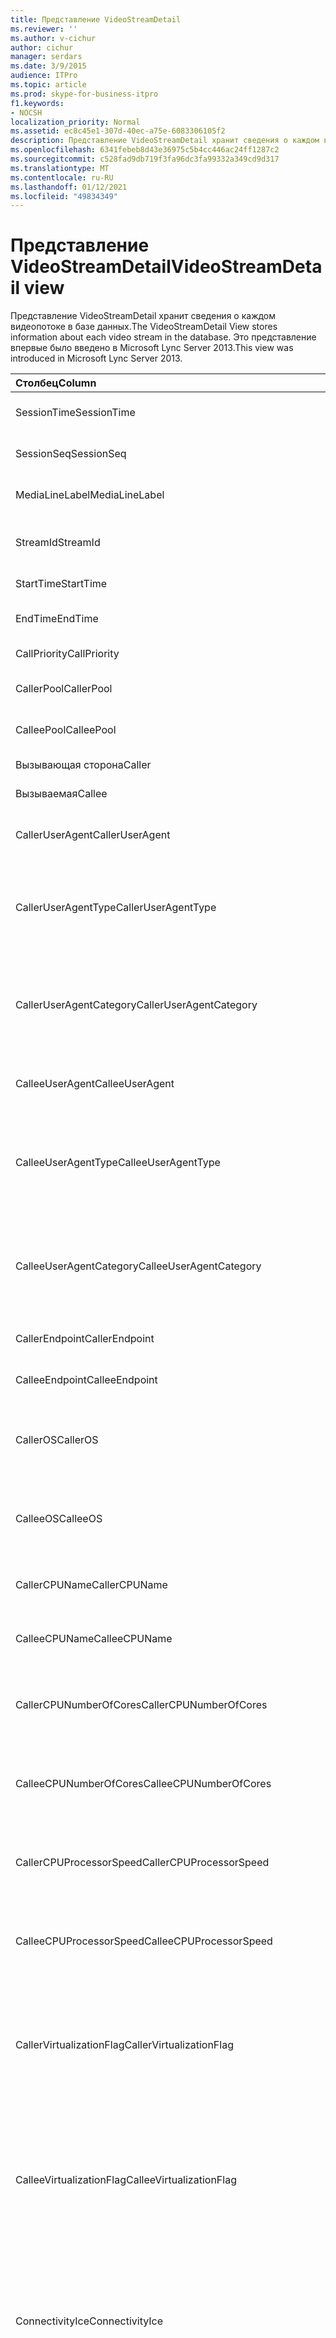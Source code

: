 ```yaml
---
title: Представление VideoStreamDetail
ms.reviewer: ''
ms.author: v-cichur
author: cichur
manager: serdars
ms.date: 3/9/2015
audience: ITPro
ms.topic: article
ms.prod: skype-for-business-itpro
f1.keywords:
- NOCSH
localization_priority: Normal
ms.assetid: ec8c45e1-307d-40ec-a75e-6083306105f2
description: Представление VideoStreamDetail хранит сведения о каждом видеопотоке в базе данных. Это представление впервые было введено в Microsoft Lync Server 2013.
ms.openlocfilehash: 6341febeb8d43e36975c5b4cc446ac24ff1287c2
ms.sourcegitcommit: c528fad9db719f3fa96dc3fa99332a349cd9d317
ms.translationtype: MT
ms.contentlocale: ru-RU
ms.lasthandoff: 01/12/2021
ms.locfileid: "49834349"
---
```

# <a name="videostreamdetail-view"></a><span data-ttu-id="82508-104">Представление VideoStreamDetail</span><span class="sxs-lookup"><span data-stu-id="82508-104">VideoStreamDetail view</span></span>
 
<span data-ttu-id="82508-105">Представление VideoStreamDetail хранит сведения о каждом видеопотоке в базе данных.</span><span class="sxs-lookup"><span data-stu-id="82508-105">The VideoStreamDetail View stores information about each video stream in the database.</span></span> <span data-ttu-id="82508-106">Это представление впервые было введено в Microsoft Lync Server 2013.</span><span class="sxs-lookup"><span data-stu-id="82508-106">This view was introduced in Microsoft Lync Server 2013.</span></span>
  
|<span data-ttu-id="82508-107">**Столбец**</span><span class="sxs-lookup"><span data-stu-id="82508-107">**Column**</span></span>|<span data-ttu-id="82508-108">**Тип данных**</span><span class="sxs-lookup"><span data-stu-id="82508-108">**Data Type**</span></span>|<span data-ttu-id="82508-109">**Описание**</span><span class="sxs-lookup"><span data-stu-id="82508-109">**Description**</span></span>|
|:-----|:-----|:-----|
|<span data-ttu-id="82508-110">SessionTime</span><span class="sxs-lookup"><span data-stu-id="82508-110">SessionTime</span></span>  <br/> |<span data-ttu-id="82508-111">datetime</span><span class="sxs-lookup"><span data-stu-id="82508-111">datetime</span></span>  <br/> |<span data-ttu-id="82508-112">Ссылка из таблицы [MediaLine.](medialine-0.md)</span><span class="sxs-lookup"><span data-stu-id="82508-112">Referenced from the [MediaLine table](medialine-0.md).</span></span>  <br/> |
|<span data-ttu-id="82508-113">SessionSeq</span><span class="sxs-lookup"><span data-stu-id="82508-113">SessionSeq</span></span>  <br/> |<span data-ttu-id="82508-114">int</span><span class="sxs-lookup"><span data-stu-id="82508-114">int</span></span>  <br/> |<span data-ttu-id="82508-115">Ссылка из таблицы [MediaLine.](medialine-0.md)</span><span class="sxs-lookup"><span data-stu-id="82508-115">Referenced from the [MediaLine table](medialine-0.md).</span></span>  <br/> |
|<span data-ttu-id="82508-116">MediaLineLabel</span><span class="sxs-lookup"><span data-stu-id="82508-116">MediaLineLabel</span></span>  <br/> |<span data-ttu-id="82508-117">tinyint</span><span class="sxs-lookup"><span data-stu-id="82508-117">tinyint</span></span>  <br/> |<span data-ttu-id="82508-118">Ссылка из таблицы [MediaLine.](medialine-0.md)</span><span class="sxs-lookup"><span data-stu-id="82508-118">Referenced from the [MediaLine table](medialine-0.md).</span></span>  <br/> |
|<span data-ttu-id="82508-119">StreamId</span><span class="sxs-lookup"><span data-stu-id="82508-119">StreamId</span></span>  <br/> |<span data-ttu-id="82508-120">int</span><span class="sxs-lookup"><span data-stu-id="82508-120">int</span></span>  <br/> |<span data-ttu-id="82508-121">Уникальный идентификатор в линии мультимедиа.</span><span class="sxs-lookup"><span data-stu-id="82508-121">Unique ID within a media line.</span></span>  <br/> |
|<span data-ttu-id="82508-122">StartTime</span><span class="sxs-lookup"><span data-stu-id="82508-122">StartTime</span></span>  <br/> |<span data-ttu-id="82508-123">datetime</span><span class="sxs-lookup"><span data-stu-id="82508-123">datetime</span></span>  <br/> |<span data-ttu-id="82508-124">Время начала сеанса.</span><span class="sxs-lookup"><span data-stu-id="82508-124">Start time of the session.</span></span>  <br/> |
|<span data-ttu-id="82508-125">EndTime</span><span class="sxs-lookup"><span data-stu-id="82508-125">EndTime</span></span>  <br/> |<span data-ttu-id="82508-126">datetime</span><span class="sxs-lookup"><span data-stu-id="82508-126">datetime</span></span>  <br/> |<span data-ttu-id="82508-127">Время окончания сеанса.</span><span class="sxs-lookup"><span data-stu-id="82508-127">End time of the session.</span></span>  <br/> |
|<span data-ttu-id="82508-128">CallPriority</span><span class="sxs-lookup"><span data-stu-id="82508-128">CallPriority</span></span>  <br/> |<span data-ttu-id="82508-129">int</span><span class="sxs-lookup"><span data-stu-id="82508-129">int</span></span>  <br/> |<span data-ttu-id="82508-130">Приоритет вызова.</span><span class="sxs-lookup"><span data-stu-id="82508-130">Priority of the call.</span></span>  <br/> |
|<span data-ttu-id="82508-131">CallerPool</span><span class="sxs-lookup"><span data-stu-id="82508-131">CallerPool</span></span>  <br/> |<span data-ttu-id="82508-132">nvarchar(256)</span><span class="sxs-lookup"><span data-stu-id="82508-132">nvarchar(256)</span></span>  <br/> |<span data-ttu-id="82508-133">Полное доменное имя пула вызывающего абонента.</span><span class="sxs-lookup"><span data-stu-id="82508-133">Caller pool FQDN.</span></span>  <br/> |
|<span data-ttu-id="82508-134">CalleePool</span><span class="sxs-lookup"><span data-stu-id="82508-134">CalleePool</span></span>  <br/> |<span data-ttu-id="82508-135">nvarchar(256)</span><span class="sxs-lookup"><span data-stu-id="82508-135">nvarchar(256)</span></span>  <br/> |<span data-ttu-id="82508-136">Полное доменное имя пула вызываемого абонента.</span><span class="sxs-lookup"><span data-stu-id="82508-136">Callee pool FQDN.</span></span>  <br/> |
|<span data-ttu-id="82508-137">Вызывающая сторона</span><span class="sxs-lookup"><span data-stu-id="82508-137">Caller</span></span>  <br/> |<span data-ttu-id="82508-138">nvarchar(450)</span><span class="sxs-lookup"><span data-stu-id="82508-138">nvarchar(450)</span></span>  <br/> |<span data-ttu-id="82508-139">URI вызываемой.</span><span class="sxs-lookup"><span data-stu-id="82508-139">Caller's URI.</span></span>  <br/> |
|<span data-ttu-id="82508-140">Вызываемая</span><span class="sxs-lookup"><span data-stu-id="82508-140">Callee</span></span>  <br/> |<span data-ttu-id="82508-141">nvarchar(450)</span><span class="sxs-lookup"><span data-stu-id="82508-141">nvarchar(450)</span></span>  <br/> |<span data-ttu-id="82508-142">URI вызываемой.</span><span class="sxs-lookup"><span data-stu-id="82508-142">Callee's URI.</span></span>  <br/> |
|<span data-ttu-id="82508-143">CallerUserAgent</span><span class="sxs-lookup"><span data-stu-id="82508-143">CallerUserAgent</span></span>  <br/> |<span data-ttu-id="82508-144">nvarchar(256)</span><span class="sxs-lookup"><span data-stu-id="82508-144">nvarchar(256)</span></span>  <br/> |<span data-ttu-id="82508-145">Строка агента пользователя вызываемой.</span><span class="sxs-lookup"><span data-stu-id="82508-145">Caller's user agent string.</span></span>  <br/> |
|<span data-ttu-id="82508-146">CallerUserAgentType</span><span class="sxs-lookup"><span data-stu-id="82508-146">CallerUserAgentType</span></span>  <br/> |<span data-ttu-id="82508-147">smallint</span><span class="sxs-lookup"><span data-stu-id="82508-147">smallint</span></span>  <br/> |<span data-ttu-id="82508-148">Тип агента пользователя вызываемого пользователя.</span><span class="sxs-lookup"><span data-stu-id="82508-148">Type of caller's user agent.</span></span> <span data-ttu-id="82508-149">Подробные сведения см. в таблице [UserAgent.](useragent.md)</span><span class="sxs-lookup"><span data-stu-id="82508-149">See the [UserAgent table](useragent.md) for details.</span></span> <br/> |
|<span data-ttu-id="82508-150">CallerUserAgentCategory</span><span class="sxs-lookup"><span data-stu-id="82508-150">CallerUserAgentCategory</span></span>  <br/> |<span data-ttu-id="82508-151">nvarchar(64)</span><span class="sxs-lookup"><span data-stu-id="82508-151">nvarchar(64)</span></span>  <br/> |<span data-ttu-id="82508-152">Категория агента пользователя вызываемого пользователя.</span><span class="sxs-lookup"><span data-stu-id="82508-152">Category of caller's user agent.</span></span> <span data-ttu-id="82508-153">Подробные сведения см. в таблице [UserAgentDef (QoE).](useragentdef-qoe.md)</span><span class="sxs-lookup"><span data-stu-id="82508-153">See the [UserAgentDef table (QoE)](useragentdef-qoe.md) for details.</span></span> <br/> |
|<span data-ttu-id="82508-154">CalleeUserAgent</span><span class="sxs-lookup"><span data-stu-id="82508-154">CalleeUserAgent</span></span>  <br/> |<span data-ttu-id="82508-155">nvarchar(256)</span><span class="sxs-lookup"><span data-stu-id="82508-155">nvarchar(256)</span></span>  <br/> |<span data-ttu-id="82508-156">Строка агента пользователя вызываемой.</span><span class="sxs-lookup"><span data-stu-id="82508-156">Callee's user agent string.</span></span>  <br/> |
|<span data-ttu-id="82508-157">CalleeUserAgentType</span><span class="sxs-lookup"><span data-stu-id="82508-157">CalleeUserAgentType</span></span>  <br/> |<span data-ttu-id="82508-158">smallint</span><span class="sxs-lookup"><span data-stu-id="82508-158">smallint</span></span>  <br/> |<span data-ttu-id="82508-159">Тип агента пользователя вызываемого пользователя.</span><span class="sxs-lookup"><span data-stu-id="82508-159">Type of callee's user agent.</span></span> <span data-ttu-id="82508-160">Сведения [см. в таблице UserAgent.](useragent.md)</span><span class="sxs-lookup"><span data-stu-id="82508-160">See the [UserAgent table](useragent.md) for information.</span></span> <br/> |
|<span data-ttu-id="82508-161">CalleeUserAgentCategory</span><span class="sxs-lookup"><span data-stu-id="82508-161">CalleeUserAgentCategory</span></span>  <br/> |<span data-ttu-id="82508-162">nvarchar(64)</span><span class="sxs-lookup"><span data-stu-id="82508-162">nvarchar(64)</span></span>  <br/> |<span data-ttu-id="82508-163">Категория агента пользователя вызываемого пользователя.</span><span class="sxs-lookup"><span data-stu-id="82508-163">Category of callee's user agent.</span></span> <span data-ttu-id="82508-164">Сведения [см. в таблице UserAgentDef (QoE).](useragentdef-qoe.md)</span><span class="sxs-lookup"><span data-stu-id="82508-164">See the [UserAgentDef table (QoE)](useragentdef-qoe.md) for information.</span></span> <br/> |
|<span data-ttu-id="82508-165">CallerEndpoint</span><span class="sxs-lookup"><span data-stu-id="82508-165">CallerEndpoint</span></span>  <br/> |<span data-ttu-id="82508-166">nvarchar(256)</span><span class="sxs-lookup"><span data-stu-id="82508-166">nvarchar(256)</span></span>  <br/> |<span data-ttu-id="82508-167">Имя конечной точки вызываемой точки.</span><span class="sxs-lookup"><span data-stu-id="82508-167">Caller's endpoint name.</span></span>  <br/> |
|<span data-ttu-id="82508-168">CalleeEndpoint</span><span class="sxs-lookup"><span data-stu-id="82508-168">CalleeEndpoint</span></span>  <br/> |<span data-ttu-id="82508-169">nvarchar(256)</span><span class="sxs-lookup"><span data-stu-id="82508-169">nvarchar(256)</span></span>  <br/> |<span data-ttu-id="82508-170">Имя конечной точки вызываемой.</span><span class="sxs-lookup"><span data-stu-id="82508-170">Callee's endpoint name.</span></span>  <br/> |
|<span data-ttu-id="82508-171">CallerOS</span><span class="sxs-lookup"><span data-stu-id="82508-171">CallerOS</span></span>  <br/> |<span data-ttu-id="82508-172">nvarchar(128)</span><span class="sxs-lookup"><span data-stu-id="82508-172">nvarchar(128)</span></span>  <br/> |<span data-ttu-id="82508-173">Операционная система конечной точки вызываемого вызываемого.</span><span class="sxs-lookup"><span data-stu-id="82508-173">Operating system (OS) of the caller's endpoint.</span></span>  <br/> |
|<span data-ttu-id="82508-174">CalleeOS</span><span class="sxs-lookup"><span data-stu-id="82508-174">CalleeOS</span></span>  <br/> |<span data-ttu-id="82508-175">nvarchar(128)</span><span class="sxs-lookup"><span data-stu-id="82508-175">nvarchar(128)</span></span>  <br/> |<span data-ttu-id="82508-176">Операционная система конечной точки вызываемого вызываемого.</span><span class="sxs-lookup"><span data-stu-id="82508-176">Operating system (OS) of the callee's endpoint.</span></span>  <br/> |
|<span data-ttu-id="82508-177">CallerCPUName</span><span class="sxs-lookup"><span data-stu-id="82508-177">CallerCPUName</span></span>  <br/> |<span data-ttu-id="82508-178">nvarchar(128)</span><span class="sxs-lookup"><span data-stu-id="82508-178">nvarchar(128)</span></span>  <br/> |<span data-ttu-id="82508-179">Имя ЦП конечной точки вызываемого вызываемого.</span><span class="sxs-lookup"><span data-stu-id="82508-179">CPU name of the caller's endpoint.</span></span>  <br/> |
|<span data-ttu-id="82508-180">CalleeCPUName</span><span class="sxs-lookup"><span data-stu-id="82508-180">CalleeCPUName</span></span>  <br/> |<span data-ttu-id="82508-181">nvarchar(128)</span><span class="sxs-lookup"><span data-stu-id="82508-181">nvarchar(128)</span></span>  <br/> |<span data-ttu-id="82508-182">Имя ЦП конечной точки вызываемого вызываемого.</span><span class="sxs-lookup"><span data-stu-id="82508-182">CPU name of the callee's endpoint.</span></span>  <br/> |
|<span data-ttu-id="82508-183">CallerCPUNumberOfCores</span><span class="sxs-lookup"><span data-stu-id="82508-183">CallerCPUNumberOfCores</span></span>  <br/> |<span data-ttu-id="82508-184">smallint</span><span class="sxs-lookup"><span data-stu-id="82508-184">smallint</span></span>  <br/> |<span data-ttu-id="82508-185">Количество ядер ЦП конечной точки вызываемого вызываемого.</span><span class="sxs-lookup"><span data-stu-id="82508-185">Number of CPU cores of the caller's endpoint.</span></span>  <br/> |
|<span data-ttu-id="82508-186">CalleeCPUNumberOfCores</span><span class="sxs-lookup"><span data-stu-id="82508-186">CalleeCPUNumberOfCores</span></span>  <br/> |<span data-ttu-id="82508-187">smallint</span><span class="sxs-lookup"><span data-stu-id="82508-187">smallint</span></span>  <br/> |<span data-ttu-id="82508-188">Количество ядер ЦП конечной точки вызываемого вызываемого.</span><span class="sxs-lookup"><span data-stu-id="82508-188">Number of CPU cores of the callee's endpoint.</span></span>  <br/> |
|<span data-ttu-id="82508-189">CallerCPUProcessorSpeed</span><span class="sxs-lookup"><span data-stu-id="82508-189">CallerCPUProcessorSpeed</span></span>  <br/> |<span data-ttu-id="82508-190">int</span><span class="sxs-lookup"><span data-stu-id="82508-190">int</span></span>  <br/> |<span data-ttu-id="82508-191">Скорость процессора ЦП конечной точки вызываемого вызываемого процессора.</span><span class="sxs-lookup"><span data-stu-id="82508-191">CPU processor speed of the caller's endpoint.</span></span>  <br/> |
|<span data-ttu-id="82508-192">CalleeCPUProcessorSpeed</span><span class="sxs-lookup"><span data-stu-id="82508-192">CalleeCPUProcessorSpeed</span></span>  <br/> |<span data-ttu-id="82508-193">int</span><span class="sxs-lookup"><span data-stu-id="82508-193">int</span></span>  <br/> |<span data-ttu-id="82508-194">Скорость процессора ЦП конечной точки вызываемого вызываемого.</span><span class="sxs-lookup"><span data-stu-id="82508-194">CPU processor speed of the callee's endpoint.</span></span>  <br/> |
|<span data-ttu-id="82508-195">CallerVirtualizationFlag</span><span class="sxs-lookup"><span data-stu-id="82508-195">CallerVirtualizationFlag</span></span>  <br/> |<span data-ttu-id="82508-196">tinyint</span><span class="sxs-lookup"><span data-stu-id="82508-196">tinyint</span></span>  <br/> |<span data-ttu-id="82508-197">Указывает, запущена ли система вызываемого в виртуализированной среде.</span><span class="sxs-lookup"><span data-stu-id="82508-197">Indicates whether the caller's system is running in a virtualized environment.</span></span> <span data-ttu-id="82508-198">Дополнительные сведения см. в таблице [Endpoint.](endpoint.md)</span><span class="sxs-lookup"><span data-stu-id="82508-198">See the [Endpoint table](endpoint.md) for more information.</span></span> <br/> |
|<span data-ttu-id="82508-199">CalleeVirtualizationFlag</span><span class="sxs-lookup"><span data-stu-id="82508-199">CalleeVirtualizationFlag</span></span>  <br/> |<span data-ttu-id="82508-200">tinyint</span><span class="sxs-lookup"><span data-stu-id="82508-200">tinyint</span></span>  <br/> |<span data-ttu-id="82508-201">Указывает, работает ли система вызываемого вызываемого в виртуализированной среде.</span><span class="sxs-lookup"><span data-stu-id="82508-201">Indicates whether the callee's system is running in a virtualized environment.</span></span> <span data-ttu-id="82508-202">Дополнительные сведения см. в таблице [Endpoint.](endpoint.md)</span><span class="sxs-lookup"><span data-stu-id="82508-202">See the [Endpoint table](endpoint.md) for more information.</span></span> <br/> |
|<span data-ttu-id="82508-203">ConnectivityIce</span><span class="sxs-lookup"><span data-stu-id="82508-203">ConnectivityIce</span></span>  <br/> |<span data-ttu-id="82508-204">tinyint</span><span class="sxs-lookup"><span data-stu-id="82508-204">tinyint</span></span>  <br/> |<span data-ttu-id="82508-205">Информация о пути к носителю, например прямой или с ретрансляцией.</span><span class="sxs-lookup"><span data-stu-id="82508-205">Information about media path, such as direct or relayed.</span></span> <span data-ttu-id="82508-206">Дополнительные сведения см. в таблице [MediaLine.](medialine-0.md)</span><span class="sxs-lookup"><span data-stu-id="82508-206">See the [MediaLine table](medialine-0.md) for more information.</span></span> <br/> |
|<span data-ttu-id="82508-207">CallerIceWarningFlags</span><span class="sxs-lookup"><span data-stu-id="82508-207">CallerIceWarningFlags</span></span>  <br/> |<span data-ttu-id="82508-208">int</span><span class="sxs-lookup"><span data-stu-id="82508-208">int</span></span>  <br/> |<span data-ttu-id="82508-p110">Сведения о технологии ICE (Interactive Connectivity Establishment), описанные в битовых флагах, для вызывающего абонента. Дополнительные сведения см. в спецификации протокола сервера мониторинга качества взаимодействия.</span><span class="sxs-lookup"><span data-stu-id="82508-p110">Information about Interactive Connectivity Establishment (ICE) process described in bits flags for the caller. For details, refer to the Quality of Experience Monitoring Server Protocol Specification.</span></span>  <br/> |
|<span data-ttu-id="82508-211">CalleeIceWarningFlags</span><span class="sxs-lookup"><span data-stu-id="82508-211">CalleeIceWarningFlags</span></span>  <br/> |<span data-ttu-id="82508-212">int</span><span class="sxs-lookup"><span data-stu-id="82508-212">int</span></span>  <br/> |<span data-ttu-id="82508-p111">Сведения о технологии ICE (Interactive Connectivity Establishment), описанные в битовых флагах, для вызываемого абонента. Дополнительные сведения см. в спецификации протокола сервера мониторинга качества взаимодействия.</span><span class="sxs-lookup"><span data-stu-id="82508-p111">Information about Interactive Connectivity Establishment (ICE) process described in bits flags for the callee. For details, refer to the Quality of Experience Monitoring Server Protocol Specification.</span></span>  <br/> |
|<span data-ttu-id="82508-215">Transport</span><span class="sxs-lookup"><span data-stu-id="82508-215">Transport</span></span>  <br/> |<span data-ttu-id="82508-216">int</span><span class="sxs-lookup"><span data-stu-id="82508-216">int</span></span>  <br/> |<span data-ttu-id="82508-217">Вид транспорта: 0 — UDP, 1 — TCP.</span><span class="sxs-lookup"><span data-stu-id="82508-217">Transport type: 0 is UDP, 1 is TCP.</span></span>  <br/> |
|<span data-ttu-id="82508-218">CallerIPAddr</span><span class="sxs-lookup"><span data-stu-id="82508-218">CallerIPAddr</span></span>  <br/> |<span data-ttu-id="82508-219">var(50)</span><span class="sxs-lookup"><span data-stu-id="82508-219">var(50)</span></span>  <br/> |<span data-ttu-id="82508-220">IP-адрес вызывающего абонента.</span><span class="sxs-lookup"><span data-stu-id="82508-220">IP address of the caller.</span></span> <span data-ttu-id="82508-221">Это может быть IPv4-адрес или IPv6-адрес.</span><span class="sxs-lookup"><span data-stu-id="82508-221">This may be either an IPv4 or an IPv6 address.</span></span>  <br/> |
|<span data-ttu-id="82508-222">CallerPort</span><span class="sxs-lookup"><span data-stu-id="82508-222">CallerPort</span></span>  <br/> |<span data-ttu-id="82508-223">int</span><span class="sxs-lookup"><span data-stu-id="82508-223">int</span></span>  <br/> |<span data-ttu-id="82508-224">Порт, используемый вызывающим абонентом.</span><span class="sxs-lookup"><span data-stu-id="82508-224">Port used by the caller.</span></span>  <br/> |
|<span data-ttu-id="82508-225">CallerInside</span><span class="sxs-lookup"><span data-stu-id="82508-225">CallerInside</span></span>  <br/> |<span data-ttu-id="82508-226">bit</span><span class="sxs-lookup"><span data-stu-id="82508-226">bit</span></span>  <br/> |<span data-ttu-id="82508-p113">Указывает, находится ли звонящий абонент внутри сети организации: 1 означает, что абонент внутри корпоративной сети, 0 — абонент вне сети.</span><span class="sxs-lookup"><span data-stu-id="82508-p113">Indicates whether the caller is inside the organization network. 1 means caller is inside the enterprise network, 0 means the caller is outside the network.</span></span>  <br/> |
|<span data-ttu-id="82508-229">CalleeIPAddr</span><span class="sxs-lookup"><span data-stu-id="82508-229">CalleeIPAddr</span></span>  <br/> |<span data-ttu-id="82508-230">var(50)</span><span class="sxs-lookup"><span data-stu-id="82508-230">var(50)</span></span>  <br/> |<span data-ttu-id="82508-231">IP-адрес вызываемого абонента.</span><span class="sxs-lookup"><span data-stu-id="82508-231">IP address of the callee.</span></span> <span data-ttu-id="82508-232">Это может быть IPv4-адрес или IPv6-адрес.</span><span class="sxs-lookup"><span data-stu-id="82508-232">This may be either an IPv4 or an IPv6 address.</span></span>  <br/> |
|<span data-ttu-id="82508-233">CalleePort</span><span class="sxs-lookup"><span data-stu-id="82508-233">CalleePort</span></span>  <br/> |<span data-ttu-id="82508-234">int</span><span class="sxs-lookup"><span data-stu-id="82508-234">int</span></span>  <br/> |<span data-ttu-id="82508-235">Порт, используемый вызываемым абонентом.</span><span class="sxs-lookup"><span data-stu-id="82508-235">Port used by the callee.</span></span>  <br/> |
|<span data-ttu-id="82508-236">CalleeInside</span><span class="sxs-lookup"><span data-stu-id="82508-236">CalleeInside</span></span>  <br/> |<span data-ttu-id="82508-237">bit</span><span class="sxs-lookup"><span data-stu-id="82508-237">bit</span></span>  <br/> |<span data-ttu-id="82508-238">Указывает, находится ли вызываемый абонент внутри сети организации: 1 означает, что абонент внутри корпоративной сети, 0 — абонент вне сети.</span><span class="sxs-lookup"><span data-stu-id="82508-238">Indicates whether the caller is inside the organization network.1 means callee is inside the enterprise network, 0 means the callee is outside the network.</span></span>  <br/> |
|<span data-ttu-id="82508-239">CallerUserSite</span><span class="sxs-lookup"><span data-stu-id="82508-239">CallerUserSite</span></span>  <br/> |<span data-ttu-id="82508-240">nvarchar(128)</span><span class="sxs-lookup"><span data-stu-id="82508-240">nvarchar(128)</span></span>  <br/> |<span data-ttu-id="82508-241">Имя сайта вызываемого объекта.</span><span class="sxs-lookup"><span data-stu-id="82508-241">Name of the caller's site.</span></span>  <br/> |
|<span data-ttu-id="82508-242">CallerRegion</span><span class="sxs-lookup"><span data-stu-id="82508-242">CallerRegion</span></span>  <br/> |<span data-ttu-id="82508-243">nvarchar(128)</span><span class="sxs-lookup"><span data-stu-id="82508-243">nvarchar(128)</span></span>  <br/> |<span data-ttu-id="82508-244">Название страны или региона сайта вызываемого объекта.</span><span class="sxs-lookup"><span data-stu-id="82508-244">Name of the country/region of the caller's site.</span></span>  <br/> |
|<span data-ttu-id="82508-245">CalleeUserSite</span><span class="sxs-lookup"><span data-stu-id="82508-245">CalleeUserSite</span></span>  <br/> |<span data-ttu-id="82508-246">nvarchar(128)</span><span class="sxs-lookup"><span data-stu-id="82508-246">nvarchar(128)</span></span>  <br/> |<span data-ttu-id="82508-247">Имя сайта вызываемого.</span><span class="sxs-lookup"><span data-stu-id="82508-247">Name of the callee's site.</span></span>  <br/> |
|<span data-ttu-id="82508-248">CalleeRegion</span><span class="sxs-lookup"><span data-stu-id="82508-248">CalleeRegion</span></span>  <br/> |<span data-ttu-id="82508-249">nvarchar(128)</span><span class="sxs-lookup"><span data-stu-id="82508-249">nvarchar(128)</span></span>  <br/> |<span data-ttu-id="82508-250">Название страны или региона сайта вызываемого.</span><span class="sxs-lookup"><span data-stu-id="82508-250">Name of the country/region of the callee's site.</span></span>  <br/> |
|<span data-ttu-id="82508-251">CallerRelayIPAddr</span><span class="sxs-lookup"><span data-stu-id="82508-251">CallerRelayIPAddr</span></span>  <br/> |<span data-ttu-id="82508-252">var(50)</span><span class="sxs-lookup"><span data-stu-id="82508-252">var(50)</span></span>  <br/> |<span data-ttu-id="82508-253">IP-адрес пограничной службы обработки аудио- и видеоданных, используемой вызывающим абонентом.</span><span class="sxs-lookup"><span data-stu-id="82508-253">IP Address of the A/V Edge service used by the caller.</span></span> <span data-ttu-id="82508-254">Дополнительные сведения см. в таблице [IPAddress.](ipaddress.md)</span><span class="sxs-lookup"><span data-stu-id="82508-254">See the [IPAddress table](ipaddress.md) for more information.</span></span> <br/> |
|<span data-ttu-id="82508-255">CallerRelayPort</span><span class="sxs-lookup"><span data-stu-id="82508-255">CallerRelayPort</span></span>  <br/> |<span data-ttu-id="82508-256">int</span><span class="sxs-lookup"><span data-stu-id="82508-256">int</span></span>  <br/> |<span data-ttu-id="82508-257">Порт пограничной службы обмена аудио-видео данными, используемой звонящим абонентом.</span><span class="sxs-lookup"><span data-stu-id="82508-257">Port on the A/V Edge service used by the caller.</span></span>  <br/> |
|<span data-ttu-id="82508-258">CalleeRelayIPAddr</span><span class="sxs-lookup"><span data-stu-id="82508-258">CalleeRelayIPAddr</span></span>  <br/> |<span data-ttu-id="82508-259">var(50)</span><span class="sxs-lookup"><span data-stu-id="82508-259">var(50)</span></span>  <br/> |<span data-ttu-id="82508-260">IP-адрес пограничной службы обработки аудио- и видеоданных, используемой вызываемым абонентом.</span><span class="sxs-lookup"><span data-stu-id="82508-260">IP Address key of the A/V Edge service used by the callee.</span></span> <span data-ttu-id="82508-261">Дополнительные сведения см. в таблице [IPAddress.](ipaddress.md)</span><span class="sxs-lookup"><span data-stu-id="82508-261">See the [IPAddress table](ipaddress.md) for more information.</span></span> <br/> |
|<span data-ttu-id="82508-262">CalleeRelayPort</span><span class="sxs-lookup"><span data-stu-id="82508-262">CalleeRelayPort</span></span>  <br/> |<span data-ttu-id="82508-263">int</span><span class="sxs-lookup"><span data-stu-id="82508-263">int</span></span>  <br/> |<span data-ttu-id="82508-264">Порт пограничной службы обмена аудио-видео данными, используемой вызываемым абонентом.</span><span class="sxs-lookup"><span data-stu-id="82508-264">Port on the A/V Edge service used by the callee.</span></span>  <br/> |
|<span data-ttu-id="82508-265">CallerCaptureDev</span><span class="sxs-lookup"><span data-stu-id="82508-265">CallerCaptureDev</span></span>  <br/> |<span data-ttu-id="82508-266">varchar(256)</span><span class="sxs-lookup"><span data-stu-id="82508-266">varchar(256)</span></span>  <br/> |<span data-ttu-id="82508-267">Имя устройства захвата вызываемой.</span><span class="sxs-lookup"><span data-stu-id="82508-267">Caller's capture device name.</span></span>  <br/> |
|<span data-ttu-id="82508-268">CallerRenderDev</span><span class="sxs-lookup"><span data-stu-id="82508-268">CallerRenderDev</span></span>  <br/> |<span data-ttu-id="82508-269">varchar(256)</span><span class="sxs-lookup"><span data-stu-id="82508-269">varchar(256)</span></span>  <br/> |<span data-ttu-id="82508-270">Имя устройства отрисовки вызываемой.</span><span class="sxs-lookup"><span data-stu-id="82508-270">Caller's render device name.</span></span>  <br/> |
|<span data-ttu-id="82508-271">CallerCaptureDevDriver</span><span class="sxs-lookup"><span data-stu-id="82508-271">CallerCaptureDevDriver</span></span>  <br/> |<span data-ttu-id="82508-272">varchar(256)</span><span class="sxs-lookup"><span data-stu-id="82508-272">varchar(256)</span></span>  <br/> |<span data-ttu-id="82508-273">Имя драйвера устройства захвата вызываемой.</span><span class="sxs-lookup"><span data-stu-id="82508-273">Caller's capture device driver name.</span></span>  <br/> |
|<span data-ttu-id="82508-274">CallerRenderDevDriver</span><span class="sxs-lookup"><span data-stu-id="82508-274">CallerRenderDevDriver</span></span>  <br/> |<span data-ttu-id="82508-275">varchar(256)</span><span class="sxs-lookup"><span data-stu-id="82508-275">varchar(256)</span></span>  <br/> |<span data-ttu-id="82508-276">Имя драйвера устройства отрисовки вызываемой.</span><span class="sxs-lookup"><span data-stu-id="82508-276">Caller's render device driver name.</span></span>  <br/> |
|<span data-ttu-id="82508-277">CalleeCaptureDev</span><span class="sxs-lookup"><span data-stu-id="82508-277">CalleeCaptureDev</span></span>  <br/> |<span data-ttu-id="82508-278">varchar(256)</span><span class="sxs-lookup"><span data-stu-id="82508-278">varchar(256)</span></span>  <br/> |<span data-ttu-id="82508-279">Имя устройства захвата вызываемой.</span><span class="sxs-lookup"><span data-stu-id="82508-279">Callee's capture device name.</span></span>  <br/> |
|<span data-ttu-id="82508-280">CalleeRenderDev</span><span class="sxs-lookup"><span data-stu-id="82508-280">CalleeRenderDev</span></span>  <br/> |<span data-ttu-id="82508-281">varchar(256)</span><span class="sxs-lookup"><span data-stu-id="82508-281">varchar(256)</span></span>  <br/> |<span data-ttu-id="82508-282">Имя устройства отрисовки вызываемой.</span><span class="sxs-lookup"><span data-stu-id="82508-282">Callee's render device name.</span></span>  <br/> |
|<span data-ttu-id="82508-283">CalleCaptureDevDriver</span><span class="sxs-lookup"><span data-stu-id="82508-283">CalleCaptureDevDriver</span></span>  <br/> |<span data-ttu-id="82508-284">varchar(256)</span><span class="sxs-lookup"><span data-stu-id="82508-284">varchar(256)</span></span>  <br/> |<span data-ttu-id="82508-285">Имя драйвера устройства захвата вызываемой.</span><span class="sxs-lookup"><span data-stu-id="82508-285">Callee's capture device driver name.</span></span>  <br/> |
|<span data-ttu-id="82508-286">CalleeRenderDevDriver</span><span class="sxs-lookup"><span data-stu-id="82508-286">CalleeRenderDevDriver</span></span>  <br/> |<span data-ttu-id="82508-287">varchar(256)</span><span class="sxs-lookup"><span data-stu-id="82508-287">varchar(256)</span></span>  <br/> |<span data-ttu-id="82508-288">Имя драйвера устройства отрисовки вызываемой.</span><span class="sxs-lookup"><span data-stu-id="82508-288">Callee's render device driver name.</span></span>  <br/> |
|<span data-ttu-id="82508-289">CallerNetworkConnectionType</span><span class="sxs-lookup"><span data-stu-id="82508-289">CallerNetworkConnectionType</span></span>  <br/> |<span data-ttu-id="82508-290">tinyint</span><span class="sxs-lookup"><span data-stu-id="82508-290">tinyint</span></span>  <br/> |<span data-ttu-id="82508-291">Тип сетевого подключения вызываемого: 0 проводное, 1 беспроводное.</span><span class="sxs-lookup"><span data-stu-id="82508-291">Caller's network connection type: 0 is wired, 1 is wireless.</span></span>  <br/> |
|<span data-ttu-id="82508-292">CallerVPN</span><span class="sxs-lookup"><span data-stu-id="82508-292">CallerVPN</span></span>  <br/> |<span data-ttu-id="82508-293">bit</span><span class="sxs-lookup"><span data-stu-id="82508-293">bit</span></span>  <br/> |<span data-ttu-id="82508-p117">Указывает, подключен ли звонящий абонент через виртуальную частную сеть: 1 — виртуальная частная сеть (VPN), 0 — не VPN.</span><span class="sxs-lookup"><span data-stu-id="82508-p117">Indicates whether or not the caller connected over a virtual private network. 1 is virtual private network (VPN), 0 is non-VPN.</span></span>  <br/> |
|<span data-ttu-id="82508-296">CallerLinkSpeed</span><span class="sxs-lookup"><span data-stu-id="82508-296">CallerLinkSpeed</span></span>  <br/> |<span data-ttu-id="82508-297">decimal(18,)</span><span class="sxs-lookup"><span data-stu-id="82508-297">decimal(18,)</span></span>  <br/> |<span data-ttu-id="82508-298">Скорость сетевого канала для звонящего абонента в бит/с.</span><span class="sxs-lookup"><span data-stu-id="82508-298">Network link speed for the caller's endpoint in bps.</span></span>  <br/> |
|<span data-ttu-id="82508-299">CalleeNetworkConnectionType</span><span class="sxs-lookup"><span data-stu-id="82508-299">CalleeNetworkConnectionType</span></span>  <br/> |<span data-ttu-id="82508-300">tinyint</span><span class="sxs-lookup"><span data-stu-id="82508-300">tinyint</span></span>  <br/> |<span data-ttu-id="82508-301">Тип сетевого подключения вызываемого: 0 проводное, 1 беспроводное.</span><span class="sxs-lookup"><span data-stu-id="82508-301">Callee's network connection type: 0 is wired, 1 is wireless.</span></span>  <br/> |
|<span data-ttu-id="82508-302">CalleeVPN</span><span class="sxs-lookup"><span data-stu-id="82508-302">CalleeVPN</span></span>  <br/> |<span data-ttu-id="82508-303">bit</span><span class="sxs-lookup"><span data-stu-id="82508-303">bit</span></span>  <br/> |<span data-ttu-id="82508-p118">Указывает, подключен ли вызываемый абонент через виртуальную частную сеть: 1 — виртуальная частная сеть (VPN), 0 — не VPN.</span><span class="sxs-lookup"><span data-stu-id="82508-p118">Indicates whether or not the callee connected over a virtual private network. 1 is virtual private network (VPN), 0 is non-VPN.</span></span>  <br/> |
|<span data-ttu-id="82508-306">CalleeLinkSpeed</span><span class="sxs-lookup"><span data-stu-id="82508-306">CalleeLinkSpeed</span></span>  <br/> |<span data-ttu-id="82508-307">decimal(18,0)</span><span class="sxs-lookup"><span data-stu-id="82508-307">decimal(18,0)</span></span>  <br/> |<span data-ttu-id="82508-308">Скорость сетевого соединения для конечной точки вызываемой (в бит/с).</span><span class="sxs-lookup"><span data-stu-id="82508-308">Network link speed for the callee's endpoint (in bps).</span></span>  <br/> |
|<span data-ttu-id="82508-309">ConversationalMOS</span><span class="sxs-lookup"><span data-stu-id="82508-309">ConversationalMOS</span></span>  <br/> |<span data-ttu-id="82508-310">decimal(3,2)</span><span class="sxs-lookup"><span data-stu-id="82508-310">decimal(3,2)</span></span>  <br/> |<span data-ttu-id="82508-311">Узкополосный MOS аудиосеансов (на основе обоих аудиопотоков).</span><span class="sxs-lookup"><span data-stu-id="82508-311">Narrowband Conversational MOS of the audio sessions (based on both audio streams).</span></span>  <br/> |
|<span data-ttu-id="82508-312">AppliedBandwidthLimit</span><span class="sxs-lookup"><span data-stu-id="82508-312">AppliedBandwidthLimit</span></span>  <br/> |<span data-ttu-id="82508-313">int</span><span class="sxs-lookup"><span data-stu-id="82508-313">int</span></span>  <br/> |<span data-ttu-id="82508-p119">Фактическая пропускная способность, применяемая к данному потоку отправителя с различными параметрами политики (TURN, API, SDP, сервер политик и т. д.). Ее не следует путать с эффективной пропускной способностью, потому что эффективная пропускная способность может быть меньше в зависимости от оценки пропускной способности. По сути это в основном максимальная пропускная способность потока отправителя с учетом ограничений, наложенных оценкой пропускной способности.</span><span class="sxs-lookup"><span data-stu-id="82508-p119">Actual bandwidth applied to the given send side stream given various policy settings (TURN, API, SDP, Policy Server, and so on). This is not to be confused with the effective bandwidth because there can be a lower effective bandwidth based on the bandwidth estimate. This is basically the maximum bandwidth the send stream can take barring limits imposed by the bandwidth estimate.</span></span>  <br/> |
|<span data-ttu-id="82508-317">JitterInterArrival</span><span class="sxs-lookup"><span data-stu-id="82508-317">JitterInterArrival</span></span>  <br/> |<span data-ttu-id="82508-318">int</span><span class="sxs-lookup"><span data-stu-id="82508-318">int</span></span>  <br/> |<span data-ttu-id="82508-319">Средний уровень дрожания в сети на основе статистики протокола RTCP.</span><span class="sxs-lookup"><span data-stu-id="82508-319">Average network jitter from Real Time Control Protocol (RTCP) statistics.</span></span>  <br/> |
|<span data-ttu-id="82508-320">JitterInterArrivalMax</span><span class="sxs-lookup"><span data-stu-id="82508-320">JitterInterArrivalMax</span></span>  <br/> |<span data-ttu-id="82508-321">int</span><span class="sxs-lookup"><span data-stu-id="82508-321">int</span></span>  <br/> |<span data-ttu-id="82508-322">Максимальное "дрожание" сети во время вызова.</span><span class="sxs-lookup"><span data-stu-id="82508-322">Maximum network jitter during the call.</span></span>  <br/> |
|<span data-ttu-id="82508-323">RoundTrip</span><span class="sxs-lookup"><span data-stu-id="82508-323">RoundTrip</span></span>  <br/> |<span data-ttu-id="82508-324">int</span><span class="sxs-lookup"><span data-stu-id="82508-324">int</span></span>  <br/> |<span data-ttu-id="82508-325">Время приема-передачи на основе статистики RTCP.</span><span class="sxs-lookup"><span data-stu-id="82508-325">Round trip time from RTCP statistics.</span></span>  <br/> |
|<span data-ttu-id="82508-326">RoundTripMax</span><span class="sxs-lookup"><span data-stu-id="82508-326">RoundTripMax</span></span>  <br/> |<span data-ttu-id="82508-327">int</span><span class="sxs-lookup"><span data-stu-id="82508-327">int</span></span>  <br/> |<span data-ttu-id="82508-328">Максимальное время кругового пути для аудиопотока.</span><span class="sxs-lookup"><span data-stu-id="82508-328">Maximum round trip time for the audio stream.</span></span>  <br/> |
|<span data-ttu-id="82508-329">PacketLossRate</span><span class="sxs-lookup"><span data-stu-id="82508-329">PacketLossRate</span></span>  <br/> |<span data-ttu-id="82508-330">decimal(5,4)</span><span class="sxs-lookup"><span data-stu-id="82508-330">decimal(5,4)</span></span>  <br/> |<span data-ttu-id="82508-331">Средний коэффициент потерь пакетов в течение вызова.</span><span class="sxs-lookup"><span data-stu-id="82508-331">Average packet loss rate during the call.</span></span>  <br/> |
|<span data-ttu-id="82508-332">PacketLossRateMax</span><span class="sxs-lookup"><span data-stu-id="82508-332">PacketLossRateMax</span></span>  <br/> |<span data-ttu-id="82508-333">decimal(5,4)</span><span class="sxs-lookup"><span data-stu-id="82508-333">decimal(5,4)</span></span>  <br/> |<span data-ttu-id="82508-334">Максимальная наблюдаемая частота потери пакетов во время вызова.</span><span class="sxs-lookup"><span data-stu-id="82508-334">Maximum packet loss observed during the call.</span></span>  <br/> |
|<span data-ttu-id="82508-335">PacketUtilization</span><span class="sxs-lookup"><span data-stu-id="82508-335">PacketUtilization</span></span>  <br/> |<span data-ttu-id="82508-336">int</span><span class="sxs-lookup"><span data-stu-id="82508-336">int</span></span>  <br/> |<span data-ttu-id="82508-337">Количество пакетов для видеопотока (RTP).</span><span class="sxs-lookup"><span data-stu-id="82508-337">Packet count for the video stream (Real Time Transport Protocol, RTP).</span></span>  <br/> |
|<span data-ttu-id="82508-338">BandwidthEst</span><span class="sxs-lookup"><span data-stu-id="82508-338">BandwidthEst</span></span>  <br/> |<span data-ttu-id="82508-339">int</span><span class="sxs-lookup"><span data-stu-id="82508-339">int</span></span>  <br/> |<span data-ttu-id="82508-340">Оценка пропускной способности для аудиопотока.</span><span class="sxs-lookup"><span data-stu-id="82508-340">Bandwidth estimates for the audio stream.</span></span>  <br/> |
|<span data-ttu-id="82508-341">PayloadDescription</span><span class="sxs-lookup"><span data-stu-id="82508-341">PayloadDescription</span></span>  <br/> |<span data-ttu-id="82508-342">int</span><span class="sxs-lookup"><span data-stu-id="82508-342">int</span></span>  <br/> |<span data-ttu-id="82508-343">Аудио кодек, используемый для вызова, на который ссылается таблица [PayloadDescription.](payloaddescription.md)</span><span class="sxs-lookup"><span data-stu-id="82508-343">Audio codec used for the call, referenced from the [PayloadDescription table](payloaddescription.md).</span></span>  <br/> |
|<span data-ttu-id="82508-344">VideoResolution</span><span class="sxs-lookup"><span data-stu-id="82508-344">VideoResolution</span></span>  <br/> |<span data-ttu-id="82508-345">char(9)</span><span class="sxs-lookup"><span data-stu-id="82508-345">char(9)</span></span>  <br/> |<span data-ttu-id="82508-p120">Разрешение видео в пикселах (ширина умножается на высоту в пикселах). Указывается как строка.</span><span class="sxs-lookup"><span data-stu-id="82508-p120">Resolution of the video in pixels width multiplied by pixels height. Reported as a string.</span></span>  <br/> |
|<span data-ttu-id="82508-348">VideoBitRateAvg</span><span class="sxs-lookup"><span data-stu-id="82508-348">VideoBitRateAvg</span></span>  <br/> |<span data-ttu-id="82508-349">int</span><span class="sxs-lookup"><span data-stu-id="82508-349">int</span></span>  <br/> |<span data-ttu-id="82508-350">Средняя скорость передачи видеопотока.</span><span class="sxs-lookup"><span data-stu-id="82508-350">Average bit rate of the video stream.</span></span>  <br/> |
|<span data-ttu-id="82508-351">InboundVideoFrameRateAvg</span><span class="sxs-lookup"><span data-stu-id="82508-351">InboundVideoFrameRateAvg</span></span>  <br/> |<span data-ttu-id="82508-352">decimal(9,4)</span><span class="sxs-lookup"><span data-stu-id="82508-352">decimal(9,4)</span></span>  <br/> |<span data-ttu-id="82508-353">Частота кадров полученного видео.</span><span class="sxs-lookup"><span data-stu-id="82508-353">Frame rate of video received.</span></span>  <br/> |
|<span data-ttu-id="82508-354">OutboundVideoFrameRateAvg</span><span class="sxs-lookup"><span data-stu-id="82508-354">OutboundVideoFrameRateAvg</span></span>  <br/> |<span data-ttu-id="82508-355">decimal(9,4)</span><span class="sxs-lookup"><span data-stu-id="82508-355">decimal(9,4)</span></span>  <br/> |<span data-ttu-id="82508-356">Частота кадров отправленного видео.</span><span class="sxs-lookup"><span data-stu-id="82508-356">Frame rate of video sent.</span></span>  <br/> |
|<span data-ttu-id="82508-357">ViideoBitRateMax</span><span class="sxs-lookup"><span data-stu-id="82508-357">ViideoBitRateMax</span></span>  <br/> |<span data-ttu-id="82508-358">int</span><span class="sxs-lookup"><span data-stu-id="82508-358">int</span></span>  <br/> |<span data-ttu-id="82508-359">Максимальная скорость передачи видео в ходе видеосеанса.</span><span class="sxs-lookup"><span data-stu-id="82508-359">Maximum video bit rate during the video session.</span></span>  <br/> |
|<span data-ttu-id="82508-360">VideoPacketLossRate</span><span class="sxs-lookup"><span data-stu-id="82508-360">VideoPacketLossRate</span></span>  <br/> |<span data-ttu-id="82508-361">decimal(9,4)</span><span class="sxs-lookup"><span data-stu-id="82508-361">decimal(9,4)</span></span>  <br/> |<span data-ttu-id="82508-362">Скорость потери видеопакетов.</span><span class="sxs-lookup"><span data-stu-id="82508-362">Rate at which video packets were lost.</span></span>  <br/> |
|<span data-ttu-id="82508-363">VideoFrameLossRate</span><span class="sxs-lookup"><span data-stu-id="82508-363">VideoFrameLossRate</span></span>  <br/> |<span data-ttu-id="82508-364">decimal(9.4)</span><span class="sxs-lookup"><span data-stu-id="82508-364">decimal(9.4)</span></span>  <br/> |<span data-ttu-id="82508-365">Процент от общего числа потерянных видеокадров.</span><span class="sxs-lookup"><span data-stu-id="82508-365">Percentage of total video frames that are lost.</span></span>  <br/> |
|<span data-ttu-id="82508-366">VideoFEC</span><span class="sxs-lookup"><span data-stu-id="82508-366">VideoFEC</span></span>  <br/> |<span data-ttu-id="82508-367">bit</span><span class="sxs-lookup"><span data-stu-id="82508-367">bit</span></span>  <br/> |<span data-ttu-id="82508-368">Не используется.</span><span class="sxs-lookup"><span data-stu-id="82508-368">Not used.</span></span>  <br/> |
|<span data-ttu-id="82508-369">VideoAllocateBWAvg</span><span class="sxs-lookup"><span data-stu-id="82508-369">VideoAllocateBWAvg</span></span>  <br/> |<span data-ttu-id="82508-370">int</span><span class="sxs-lookup"><span data-stu-id="82508-370">int</span></span>  <br/> |<span data-ttu-id="82508-371">Средний объем выделенной полосы пропускания для видео.</span><span class="sxs-lookup"><span data-stu-id="82508-371">Average amount of bandwidth allocated for video.</span></span>  <br/> |
|<span data-ttu-id="82508-372">VideoLocalFrameLossPercentageAvg</span><span class="sxs-lookup"><span data-stu-id="82508-372">VideoLocalFrameLossPercentageAvg</span></span>  <br/> |<span data-ttu-id="82508-373">decimal(9.4)</span><span class="sxs-lookup"><span data-stu-id="82508-373">decimal(9.4)</span></span>  <br/> |<span data-ttu-id="82508-374">Процент от общего числа потерянных видеокадров.</span><span class="sxs-lookup"><span data-stu-id="82508-374">Percentage of total video frames that were lost.</span></span>  <br/> |
|<span data-ttu-id="82508-375">SenderIsCallerPAI</span><span class="sxs-lookup"><span data-stu-id="82508-375">SenderIsCallerPAI</span></span>  <br/> |<span data-ttu-id="82508-376">bit</span><span class="sxs-lookup"><span data-stu-id="82508-376">bit</span></span>  <br/> |<span data-ttu-id="82508-p121">Направление потока для Р-утверждаемой идентификационной информации. 1 означает направление потока от звонящего абонента к вызываемому абоненту; 0 направление от вызываемого к звонящему абоненту.</span><span class="sxs-lookup"><span data-stu-id="82508-p121">Stream direction for p-asserted identity information. 1 means the stream direction is from the caller to the callee; 0 means the stream direction is from the callee to the caller.</span></span>  <br/> |
   

